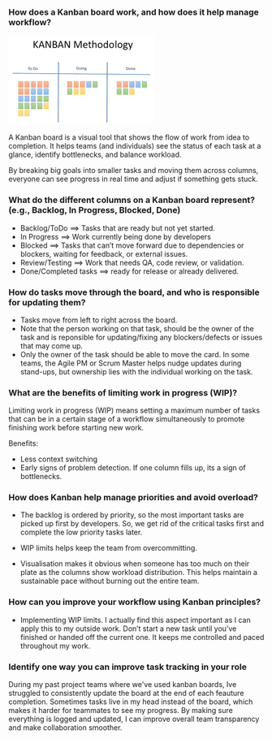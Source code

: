 ### How does a Kanban board work, and how does it help manage workflow?

![alt text](/milestones/Images/kanban.png)

A Kanban board is a visual tool that shows the flow of work from idea to completion. It helps teams (and individuals) see the status of each task at a glance, identify bottlenecks, and balance workload.

By breaking big goals into smaller tasks and moving them across columns, everyone can see progress in real time and adjust if something gets stuck.

### What do the different columns on a Kanban board represent? (e.g., Backlog, In Progress, Blocked, Done)

- Backlog/ToDo ==> Tasks that are ready but not yet started.
- In Progress ==> Work currently being done by developers
- Blocked ==> Tasks that can’t move forward due to dependencies or blockers, waiting for feedback, or external issues.
- Review/Testing ==> Work that needs QA, code review, or validation.
- Done/Completed tasks ==> ready for release or already delivered.

### How do tasks move through the board, and who is responsible for updating them?

- Tasks move from left to right across the board.
- Note that the person working on that task, should be the owner of the task and is reponsible for updating/fixing any blockers/defects or issues that may come up.
- Only the owner of the task should be able to move the card. In some teams, the Agile PM or Scrum Master helps nudge updates during stand-ups, but ownership lies with the individual working on the task.

### What are the benefits of limiting work in progress (WIP)?

Limiting work in progress (WIP) means setting a maximum number of tasks that can be in a certain stage of a workflow simultaneously to promote finishing work before starting new work.

Benefits:

- Less context switching
- Early signs of problem detection. If one column fills up, its a sign of bottlenecks.

### How does Kanban help manage priorities and avoid overload?

- The backlog is ordered by priority, so the most important tasks are picked up first by developers. So, we get rid of the critical tasks first and complete the low priority tasks later.

- WIP limits helps keep the team from overcommitting.

- Visualisation makes it obvious when someone has too much on their plate as the columns show workload distribution. This helps maintain a sustainable pace without burning out the entire team.

### How can you improve your workflow using Kanban principles?

- Implementing WIP limits. I actually find this aspect important as I can apply this to my outside work. Don’t start a new task until you’ve finished or handed off the current one. It keeps me controlled and paced throughout my work.

### Identify one way you can improve task tracking in your role

During my past project teams where we've used kanban boards, Ive struggled to consistently update the board at the end of each feauture completion. Sometimes tasks live in my head instead of the board, which makes it harder for teammates to see my progress. By making sure everything is logged and updated, I can improve overall team transparency and make collaboration smoother.
